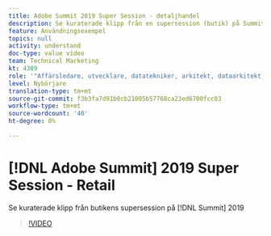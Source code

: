 ```yaml
---
title: Adobe Summit 2019 Super Session - detaljhandel
description: Se kuraterade klipp från en supersession (butik) på Summit 2019
feature: Användningsexempel
topics: null
activity: understand
doc-type: value video
team: Technical Marketing
kt: 4389
role: '"Affärsledare, utvecklare, datatekniker, arkitekt, dataarkitekt, administratör, ledare"'
level: Nybörjare
translation-type: tm+mt
source-git-commit: f3b3fa7d91b0cb21005b57768ca23ed6700fcc03
workflow-type: tm+mt
source-wordcount: '40'
ht-degree: 0%

---
```



# [!DNL Adobe Summit] 2019 Super Session - Retail

Se kuraterade klipp från butikens supersession på [!DNL Summit] 2019

>[!VIDEO](https://video.tv.adobe.com/v/30549/?quality=12)

